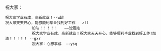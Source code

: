 祝大家：
	
	祝大家学业有成，高新就业！--wbh
	祝大家天天开心，能够顺利毕业找到好工作 --zfl
                加油！！！！！   ——沈涵娮
                祝大家学业有成，高新就业！祝大家天天开心，能够顺利毕业找到好工作!加油！！！！！ --gxr
                祝大家：心想事成  --ysq